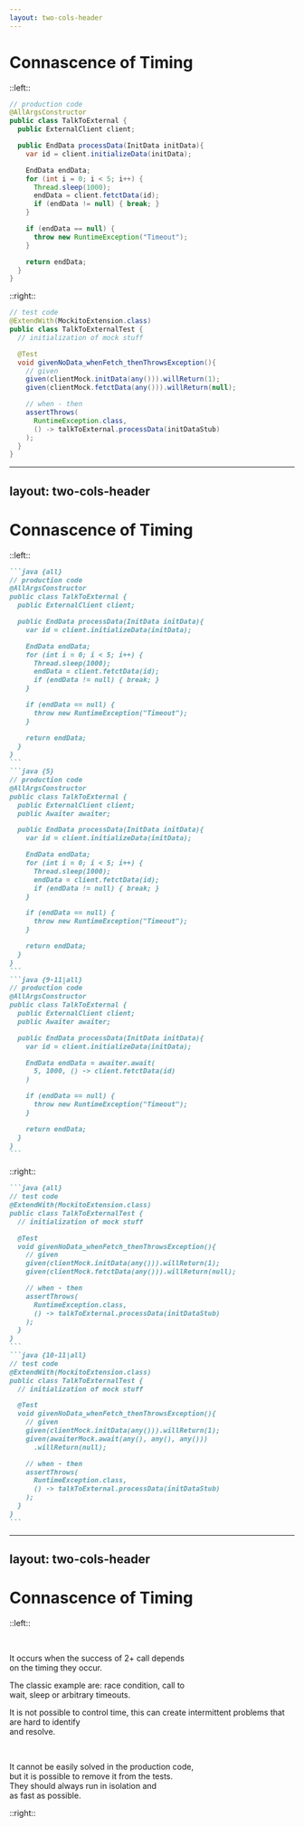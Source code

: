 ```yaml
---
layout: two-cols-header
---
```


<h1>
  Connascence
  <span v-click="6">
    of
    <span v-mark.highlight.yellow=6>Timing</span> 
  </span>
</h1>


::left::

```java {all|1,7|1,7,10-14|1,7,10-14,16-18|1,6,11}
// production code
@AllArgsConstructor
public class TalkToExternal {
  public ExternalClient client;

  public EndData processData(InitData initData){
    var id = client.initializeData(initData);

    EndData endData;
    for (int i = 0; i < 5; i++) {
      Thread.sleep(1000);
      endData = client.fetctData(id);
      if (endData != null) { break; }
    }

    if (endData == null) {
      throw new RuntimeException("Timeout");
    }

    return endData;
  }
}
```

::right::

```java {all|1,6-7,15}
// test code
@ExtendWith(MockitoExtension.class)
public class TalkToExternalTest {
  // initialization of mock stuff

  @Test
  void givenNoData_whenFetch_thenThrowsException(){
    // given
    given(clientMock.initData(any())).willReturn(1);
    given(clientMock.fetctData(any())).willReturn(null);

    // when - then
    assertThrows(
      RuntimeException.class,
      () -> talkToExternal.processData(initDataStub)
    );
  }
}
```

---
layout: two-cols-header
---

# Connascence of Timing


::left::

````md magic-move {lines: true}
```java {all}
// production code
@AllArgsConstructor
public class TalkToExternal {
  public ExternalClient client;

  public EndData processData(InitData initData){
    var id = client.initializeData(initData);

    EndData endData;
    for (int i = 0; i < 5; i++) {
      Thread.sleep(1000);
      endData = client.fetctData(id);
      if (endData != null) { break; }
    }

    if (endData == null) {
      throw new RuntimeException("Timeout");
    }

    return endData;
  }
}
```
```java {5}
// production code
@AllArgsConstructor
public class TalkToExternal {
  public ExternalClient client;
  public Awaiter awaiter;

  public EndData processData(InitData initData){
    var id = client.initializeData(initData);

    EndData endData;
    for (int i = 0; i < 5; i++) {
      Thread.sleep(1000);
      endData = client.fetctData(id);
      if (endData != null) { break; }
    }

    if (endData == null) {
      throw new RuntimeException("Timeout");
    }

    return endData;
  }
}
```
```java {9-11|all}
// production code
@AllArgsConstructor
public class TalkToExternal {
  public ExternalClient client;
  public Awaiter awaiter;

  public EndData processData(InitData initData){
    var id = client.initializeData(initData);

    EndData endData = awaiter.await(
      5, 1000, () -> client.fetctData(id)
    )

    if (endData == null) {
      throw new RuntimeException("Timeout");
    }

    return endData;
  }
}
```
````

::right::

````md magic-move {lines: true}
```java {all}
// test code
@ExtendWith(MockitoExtension.class)
public class TalkToExternalTest {
  // initialization of mock stuff

  @Test
  void givenNoData_whenFetch_thenThrowsException(){
    // given
    given(clientMock.initData(any())).willReturn(1);
    given(clientMock.fetctData(any())).willReturn(null);

    // when - then
    assertThrows(
      RuntimeException.class,
      () -> talkToExternal.processData(initDataStub)
    );
  }
}
```
```java {10-11|all}
// test code
@ExtendWith(MockitoExtension.class)
public class TalkToExternalTest {
  // initialization of mock stuff

  @Test
  void givenNoData_whenFetch_thenThrowsException(){
    // given
    given(clientMock.initData(any())).willReturn(1);
    given(awaiterMock.await(any(), any(), any()))
      .willReturn(null);

    // when - then
    assertThrows(
      RuntimeException.class,
      () -> talkToExternal.processData(initDataStub)
    );
  }
}
```
````

---
layout: two-cols-header
---


# Connascence of Timing

::left::


<br>
<p v-click>
  It occurs when the
  <span v-mark.mark.orange=1>success</span> 
  of 2+ call
  <span v-mark.mark.orange=1>depends</span> 
  <br>
  on the
  <span v-mark.mark.orange=1>timing</span>
  they occur.
</p>
<p v-click>
  The classic example are:
  <span v-mark.orange=2>race condition</span>,
  call to 
  <br>
  <span v-mark.orange=2>wait</span>,
  <span v-mark.orange=2>sleep</span>
  or arbitrary
  <span v-mark.orange=2>timeouts</span>.
</p>
<p v-click>
  It is 
  <span v-mark.orange=3>not possible to control time</span>,
  this can create
  <span v-mark.orange=3>intermittent problems</span>
  that are hard to 
  <span v-mark.orange=3>identify</span>
  <br>
  and 
  <span v-mark.orange=3>resolve</span>.
</p>
<br>
<p v-click>
  It
  <span v-mark.mark.yellow=4>cannot be easily solved</span>
  in the production code,
  <br>
  but it is possible to 
  <span v-mark.mark.green=4>remove it from the tests</span>.
  <br>
  They should always run in 
  <span v-mark.mark.green=4>isolation</span>
  and
  <br>
  <span v-mark.mark.green=4>as fast as possible</span>.
</p>

::right::

<Scale :l1=true :l2=true :l3=true :l4=true :l5=true :l6=true :l7=true :l8=true />

